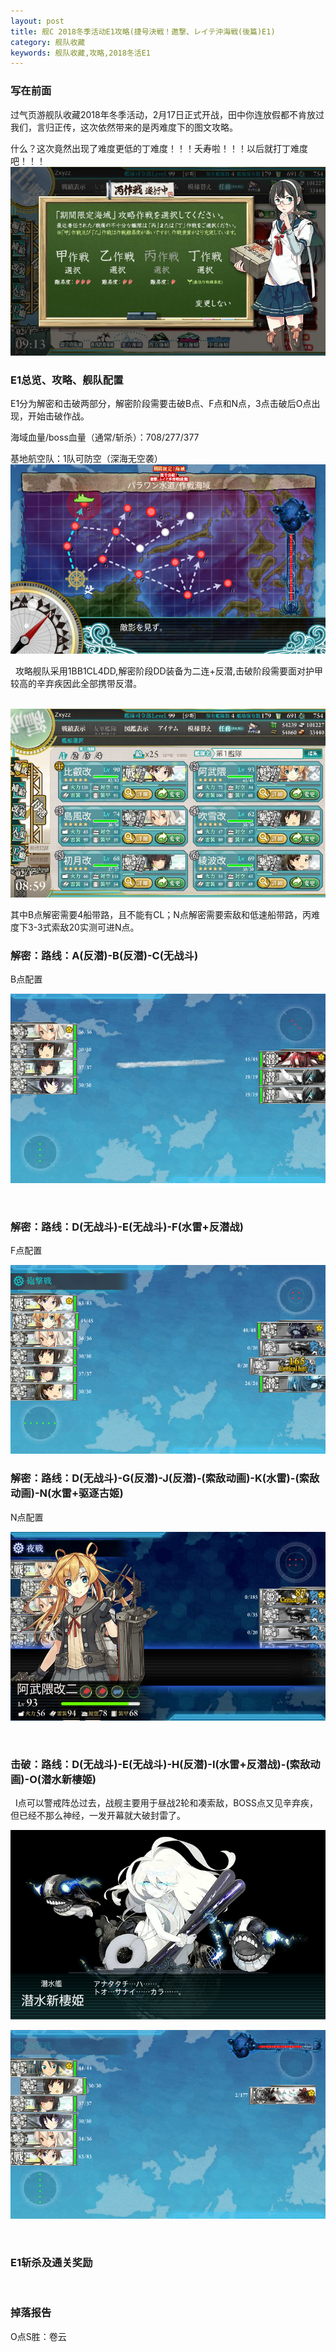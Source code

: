 ```yaml
---
layout: post
title: 舰C 2018冬季活动E1攻略(捷号決戦！邀撃、レイテ沖海戦(後篇)E1)
category: 舰队收藏
keywords: 舰队收藏,攻略,2018冬活E1
---
```

### 写在前面
 
过气页游舰队收藏2018年冬季活动，2月17日正式开战，田中你连放假都不肯放过我们，言归正传，这次依然带来的是丙难度下的图文攻略。
   
什么？这次竟然出现了难度更低的丁难度！！！夭寿啦！！！以后就打丁难度吧！！！
   
![难度图](https://raw.githubusercontent.com/XSG-Windy/XSG-Windy.github.io/master/_posts/picdata-no%20artical/kancolle-2018winter1001.png)
   
 
### E1总览、攻略、舰队配置

E1分为解密和击破两部分，解密阶段需要击破B点、F点和N点，3点击破后O点出现，开始击破作战。
   
海域血量/boss血量（通常/斩杀）：708/277/377
   
基地航空队：1队可防空（深海无空袭）
   
   
![海图](https://raw.githubusercontent.com/XSG-Windy/XSG-Windy.github.io/master/_posts/picdata-no%20artical/kancolle-2018winter1008.png)
   
   
攻略舰队采用1BB1CL4DD,解密阶段DD装备为二连+反潜,击破阶段需要面对护甲较高的辛弃疾因此全部携带反潜。
   
   
![舰队配置](https://raw.githubusercontent.com/XSG-Windy/XSG-Windy.github.io/master/_posts/picdata-no%20artical/kancolle-2018winter1004.png)
   
   
其中B点解密需要4船带路，且不能有CL；N点解密需要索敌和低速船带路，丙难度下3-3式索敌20实测可进N点。
   
### 解密：路线：A(反潜)-B(反潜)-C(无战斗)

B点配置
 
![B配置](https://raw.githubusercontent.com/XSG-Windy/XSG-Windy.github.io/master/_posts/picdata-no%20artical/kancolle-2018winter1007.png)
   
 
### 解密：路线：D(无战斗)-E(无战斗)-F(水雷+反潜战)

F点配置


![F配置](https://raw.githubusercontent.com/XSG-Windy/XSG-Windy.github.io/master/_posts/picdata-no%20artical/kancolle-2018winter1002.png)

### 解密：路线：D(无战斗)-G(反潜)-J(反潜)-(索敌动画)-K(水雷)-(索敌动画)-N(水雷+驱逐古姬)

N点配置


![N配置](https://raw.githubusercontent.com/XSG-Windy/XSG-Windy.github.io/master/_posts/picdata-no%20artical/kancolle-2018winter1006.png)

 
### 击破：路线：D(无战斗)-E(无战斗)-H(反潜)-I(水雷+反潜战)-(索敌动画)-O(潜水新棲姬)
 
I点可以警戒阵怂过去，战舰主要用于昼战2轮和凑索敌，BOSS点又见辛弃疾，但已经不那么神经，一发开幕就大破封雷了。


![O配置1](https://raw.githubusercontent.com/XSG-Windy/XSG-Windy.github.io/master/_posts/picdata-no%20artical/kancolle-2018winter1009.png)


![O配置2](https://raw.githubusercontent.com/XSG-Windy/XSG-Windy.github.io/master/_posts/picdata-no%20artical/kancolle-2018winter1010.png)

   
### E1斩杀及通关奖励
 
### 掉落报告

O点S胜：卷云
